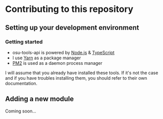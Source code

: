 # Contributing to this repository

## Setting up your development environment

### Getting started

-  osu-tools-api is powered by [Node.js](https://nodejs.org/en/) &
   [TypeScript](https://www.typescriptlang.org/)
-  I use [Yarn](https://yarnpkg.com/) as a package manager
-  [PM2](https://pm2.keymetrics.io/) is used as a daemon process manager

I will assume that you already have installed these tools. If it's not the case
and if you have troubles installing them, you should refer to their own
documentation.

## Adding a new module

Coming soon...
